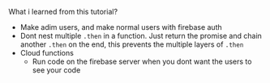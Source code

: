 What i learned from this tutorial?
*   Make adim users, and make normal users with firebase auth
*   Dont nest multiple `.then` in a function. Just return the promise and chain another `.then` on the end, this prevents the multiple layers of `.then`
*   Cloud functions
    *   Run code on the firebase server when you dont want the users to see your code
